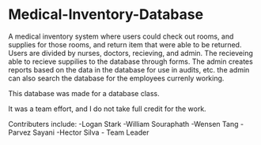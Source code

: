 # Medical-Inventory-Database

A medical inventory system where users could check out rooms, and supplies for those rooms, and return item that were able to be returned. Users are divided by nurses, doctors, recieving, and admin. The recieveing able to recieve suppilies to the database through forms. The admin creates reports based on the data in the database for use in audits, etc. the admin can also search the database for the employees currenly working.

This database was made for a database class.

It was a team effort, and I do not take full credit for the work.

Contributers include:
  -Logan Stark 
  -William Souraphath
  -Wensen Tang
  -Parvez Sayani
  -Hector Silva - Team Leader
